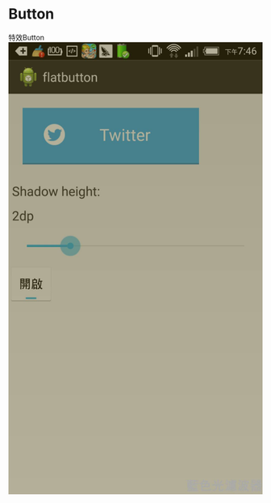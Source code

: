 # Button
特效Button
![image](https://github.com/codenamker/Button/blob/master/flatbutton/res/drawable/s1.jpg)
